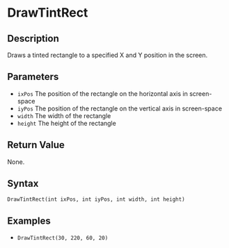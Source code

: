 # DrawTintRect

## Description
Draws a tinted rectangle to a specified X and Y position in the screen.

## Parameters
- `ixPos`
The position of the rectangle on the horizontal axis in screen-space
- `iyPos`
The position of the rectangle on the vertical axis in screen-space
- `width`
The width of the rectangle
- `height`
The height of the rectangle

## Return Value
None.

## Syntax
```DrawTintRect(int ixPos, int iyPos, int width, int height)```

## Examples
- ```DrawTintRect(30, 220, 60, 20)```